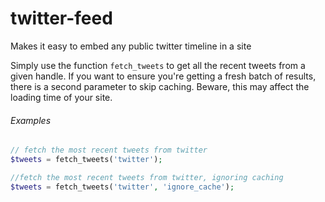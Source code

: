 twitter-feed
============

Makes it easy to embed any public twitter timeline in a site

Simply use the function `fetch_tweets` to get all the recent tweets from a given handle. If you want to ensure you're getting a fresh batch of results, there is a second parameter to skip caching. Beware, this may affect the loading time of your site.

###### Examples

```php
// fetch the most recent tweets from twitter
$tweets = fetch_tweets('twitter');

//fetch the most recent tweets from twitter, ignoring caching
$tweets = fetch_tweets('twitter', 'ignore_cache');
```
